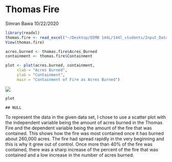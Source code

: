 Thomas Fire
================
Simran Bawa
10/22/2020

``` r
library(readxl)
thomas.fire <- read_excel("~/Desktop/EEMB 144L/144l_students/Input_Data/week1/Thomas_Fire_Progression.xlsx")
View(thomas.fire)

acres.burned <- thomas.fire$Acres_Burned
containment <- thomas.fire$Containment
```

``` r
plot <- plot(acres.burned, containment,
     xlab = "Acres Burned",
     ylab = "Containment",
     main = "Containment of Fire as Acres Burned")
```

![](ThomasFire_files/figure-gfm/unnamed-chunk-2-1.png)<!-- -->

``` r
plot
```

    ## NULL

To represent the data in the given data set, I chose to use a scatter
plot with the independent variable being the amount of acres burned in
the Thomas Fire and the dependent variable being the amount of the fire
that was contained. This shows how the fire was most contained once it
has burned about 260,000 acres. The fire had spread rapidly in the very
beginning and this is why it grew out of control. Once more than 40% of
the fire was contained, there was a sharp increase of the percent of the
fire that was contained and a low increase in the number of acres
burned.
